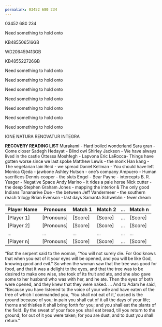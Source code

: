 ```yaml
---
permalink: 03452 680 234
---
```

03452 680 234

Need something to hold onto 

KB485506516GB

WD206459413GB

KB485522726GB

Need something to hold onto 



Need something to hold onto 



Need something to hold onto 



Need something to hold onto 



Need something to hold onto 



Need something to hold onto 



Need something to hold onto 



IGNE NATURA RENOVATUR INTEGRA 


**RECOVERY READING LIST** 
Murakami - Hard boiled wonderland 
Sara gran - Come closer 
Sadegh Hedayat - Blind owl 
Shirley Jackson - We have always lived in the castle
Ottessa Moshfegh - Lapvona 
Eric LaRocca- Things have gotten worse since we last spoke
Matthew Lewis - the monk 
Han kang - The vegetarian
Iain Reid - we spread 
Daniel Kellman - You should have left
Monica Ojeda - jawbone
Ashley Hutson - one’s company 
Ampuero - Human sacrifices 
Dennis cooper - the sluts 
Engel - Bear
Payne - intercepts
B. R. Yeager - Negative Space 
Andy Marino - it rides a pale horse
Nick cutter - the deep
Stephen Graham Jones - mapping the interior & The only good Indians
Tananarive Due - the between
Jeff Vandermeer - the southern reach trilogy
Brian Evenson - last days
Samanta Schweblin - fever dream


| Player Name | Pronouns | Match 1 | Match 2 | ... | Match n |
|-------------|----------|---------|---------|-----|---------|
| [Player 1]  | [Pronouns] | [Score] | [Score] | ... | [Score] |
| [Player 2]  | [Pronouns] | [Score] | [Score] | ... | [Score] |
|    ...      |    ...   |   ...   |   ...   | ... |   ...   |
| [Player n]  | [Pronouns] | [Score] | [Score] | ... | [Score] |


“But the serpent said to the woman, “You will not surely die. For God knows that when you eat of it your eyes will be opened, and you will be like God, knowing good and evil.” So when the woman saw that the tree was good for food, and that it was a delight to the eyes, and that the tree was to be desired to make one wise, she took of its fruit and ate, and she also gave some to her husband who was with her, and he ate. Then the eyes of both were opened, and they knew that they were naked.
…
And to Adam he said, “Because you have listened to the voice of your wife and have eaten of the tree of which I commanded you, ‘You shall not eat of it,’ cursed is the ground because of you; in pain you shall eat of it all the days of your life; thorns and thistles it shall bring forth for you; and you shall eat the plants of the field. By the sweat of your face you shall eat bread, till you return to the ground, for out of it you were taken; for you are dust, and to dust you shall return.”
